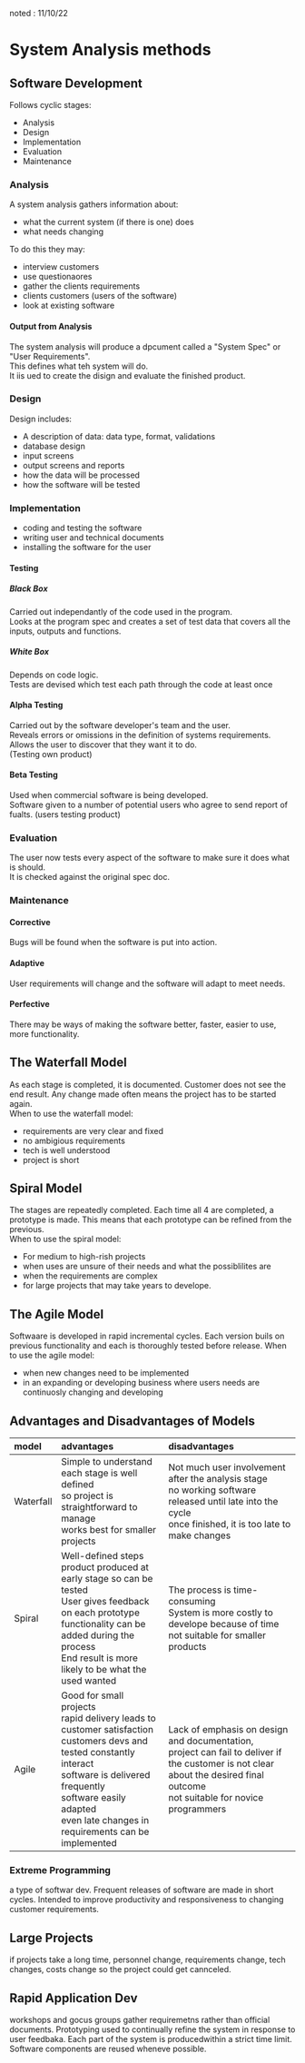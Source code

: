 <head>
<meta charset="utf-8"/>
</head>

noted : 11/10/22

# System Analysis methods

## Software Development
Follows cyclic stages:
- Analysis
- Design
- Implementation
- Evaluation
- Maintenance

### Analysis
A system analysis gathers information about:
- what the current system (if there is one) does
- what needs changing

To do this they may:
- interview customers
- use questionaores
- gather the clients requirements
- clients customers (users of the software)
- look at existing software

#### Output from Analysis
The system analysis will produce a dpcument called a "System Spec" or "User Requirements".  
This defines what teh system will do.  
It iis ued to create the disign and evaluate the finished product.

### Design
Design includes:
- A description of data: data type, format, validations
- database design
- input screens
- output screens and reports
- how the data will be processed
- how the software will be tested

### Implementation
- coding and testing the software
- writing user and technical documents
- installing the software for the user

#### Testing
##### Black Box
Carried out independantly of the code used in the program.  
Looks at the program spec and creates a set of test data that covers all the inputs, outputs and functions.

##### White Box
Depends on code logic.  
Tests are devised which test each path through the code at least once

#### Alpha Testing
Carried out by the software developer's team and the user.  
Reveals errors or omissions in the definition of systems requirements.  
Allows the user to discover that they want it to do.  
(Testing own product)

#### Beta Testing
Used when commercial software is being developed.  
Software given to a number of potential users who agree to send report of fualts.
(users testing product)

### Evaluation
The user now tests every aspect of the software to make sure it does what is should.  
It is checked against the original spec doc.

### Maintenance
#### Corrective
Bugs will be found when the software is put into action.

#### Adaptive
User requirements will change and the software will adapt to meet needs.

#### Perfective
There may be ways of making the software better, faster, easier to use, more functionality.

## The Waterfall Model
As each stage is completed, it is documented. Customer does not see the end result. Any change made often means the project has to be started again.  
When to use the waterfall model:
- requirements are very clear and fixed
- no ambigious requirements
- tech is well understood
- project is short

## Spiral Model
The stages are repeatedly completed. Each time all 4 are completed, a prototype is made. This means that each prototype can be refined from the previous.  
When to use the spiral model:
- For medium to high-rish projects
- when uses are unsure of their needs and what the possiblilites are
- when the requirements are complex
- for large projects that may take years to develope.

## The Agile Model
Softwaare is developed in rapid incremental cycles. Each version buils on previous functionality and each is thoroughly tested before release.
When to use the agile model:
- when new changes need to be implemented
- in an expanding or developing business where users needs are continuosly changing and developing

## Advantages and Disadvantages of Models

|model|advantages|disadvantages|
|:----|:---------|:------------|
|Waterfall| Simple to understand<br>each stage is well defined<br>so project is straightforward to manage<br>works best for smaller projects| Not much user involvement after the analysis stage<br>no working software released until late into the cycle<br>once finished, it is too late to make changes|
|Spiral| Well-defined steps<br>product produced at early stage so can be tested<br>User gives feedback on each prototype<br>functionality can be added during the process<br>End result is more likely to be what the used wanted| The process is time-consuming<br>System is more costly to develope because of time<br>not suitable for smaller products|
|Agile| Good for small projects<br>rapid delivery leads to customer satisfaction<br>customers devs and tested constantly interact<br>software is delivered frequently<br>software easily adapted<br>even late changes in requirements can be implemented| Lack of emphasis on design and documentation,<br>project can fail to deliver if the customer is not clear about the desired final outcome<br>not suitable for novice programmers| 

### Extreme Programming
a type of softwar dev. Frequent releases of software are made in short cycles. Intended to improve productivity and responsiveness to changing customer requirements.

## Large Projects
if projects take a long time, personnel change, requirements change, tech changes, costs change so the project could get cannceled.

## Rapid Application Dev
workshops and gocus groups gather requiremetns rather than official documents. Prototyping used to continually refine the system in response to user feedbaka. Each part of the system is producedwithin a strict time limit. Software components are reused wheneve possible.